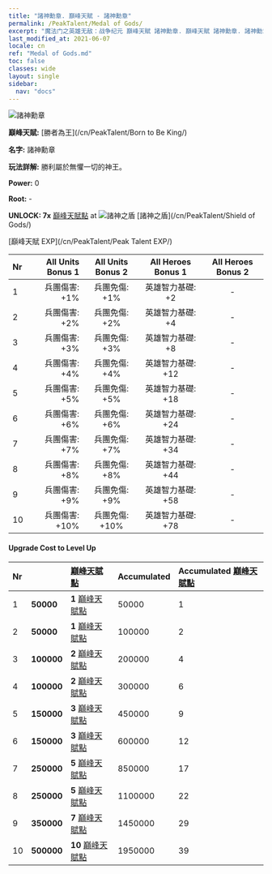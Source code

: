 ```yaml
---
title: "諸神勳章. 巔峰天賦 - 諸神勳章"
permalink: /PeakTalent/Medal of Gods/
excerpt: "魔法门之英雄无敌：战争纪元 巔峰天賦 諸神勳章. 巔峰天賦 諸神勳章. 諸神勳章"
last_modified_at: 2021-06-07
locale: cn
ref: "Medal of Gods.md"
toc: false
classes: wide
layout: single
sidebar:
  nav: "docs"
---
```


  ![諸神勳章](/images/pt/talent_4503.png)

  **巔峰天賦:** [勝者為王](/cn/PeakTalent/Born to Be King/)

  **名字:** 諸神勳章

  **玩法詳解:** 勝利屬於無懼一切的神王。

  **Power:** 0

  **Root:** -

  **UNLOCK: 7x** [巔峰天賦點](/cn/Items/con_934/) at ![諸神之盾](/images/pt/talent_4502.png) [諸神之盾](/cn/PeakTalent/Shield of Gods/)

  [巔峰天賦 EXP](/cn/PeakTalent/Peak Talent EXP/)

  | Nr | All Units Bonus 1 | All Units Bonus 2 | All Heroes Bonus 1 | All Heroes Bonus 2 |
  |:---|--------------:|:-------------:|:-------------:|:-------------:|
  | 1 | 兵團傷害: +1% | 兵團免傷: +1% | 英雄智力基礎: +2 | - |
  | 2 | 兵團傷害: +2% | 兵團免傷: +2% | 英雄智力基礎: +4 | - |
  | 3 | 兵團傷害: +3% | 兵團免傷: +3% | 英雄智力基礎: +8 | - |
  | 4 | 兵團傷害: +4% | 兵團免傷: +4% | 英雄智力基礎: +12 | - |
  | 5 | 兵團傷害: +5% | 兵團免傷: +5% | 英雄智力基礎: +18 | - |
  | 6 | 兵團傷害: +6% | 兵團免傷: +6% | 英雄智力基礎: +24 | - |
  | 7 | 兵團傷害: +7% | 兵團免傷: +7% | 英雄智力基礎: +34 | - |
  | 8 | 兵團傷害: +8% | 兵團免傷: +8% | 英雄智力基礎: +44 | - |
  | 9 | 兵團傷害: +9% | 兵團免傷: +9% | 英雄智力基礎: +58 | - |
  | 10 | 兵團傷害: +10% | 兵團免傷: +10% | 英雄智力基礎: +78 | - |


#### Upgrade Cost to Level Up

  | Nr | <i class="fas fa-coins"/> | [巔峰天賦點](/cn/Items/con_934/) | Accumulated <i class="fas fa-coins"/> | Accumulated [巔峰天賦點](/cn/Items/con_934/) |
  |:---|:--------------|:-------------|:-------------|:-------------|
  | 1 | **50000** | **1** [巔峰天賦點](/cn/Items/con_934/) | 50000 | 1 |
  | 2 | **50000** | **1** [巔峰天賦點](/cn/Items/con_934/) | 100000 | 2 |
  | 3 | **100000** | **2** [巔峰天賦點](/cn/Items/con_934/) | 200000 | 4 |
  | 4 | **100000** | **2** [巔峰天賦點](/cn/Items/con_934/) | 300000 | 6 |
  | 5 | **150000** | **3** [巔峰天賦點](/cn/Items/con_934/) | 450000 | 9 |
  | 6 | **150000** | **3** [巔峰天賦點](/cn/Items/con_934/) | 600000 | 12 |
  | 7 | **250000** | **5** [巔峰天賦點](/cn/Items/con_934/) | 850000 | 17 |
  | 8 | **250000** | **5** [巔峰天賦點](/cn/Items/con_934/) | 1100000 | 22 |
  | 9 | **350000** | **7** [巔峰天賦點](/cn/Items/con_934/) | 1450000 | 29 |
  | 10 | **500000** | **10** [巔峰天賦點](/cn/Items/con_934/) | 1950000 | 39 |
